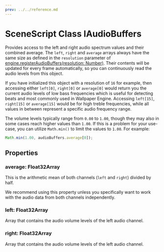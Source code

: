 ```yaml
---
prev: ../../reference.md
---
```


# SceneScript Class IAudioBuffers

Provides access to the left and right audio spectrum values and their combined average. The `left`, `right` and `average` arrays always have the same size as defined in the `resolution` parameter of [engine.registerAudioBuffers(resolution: Number)](/scene/scenescript/reference/class/IEngine). Their contents will be updated for every frame automatically, so you can continuously read the audio levels from this object.

If you have initialized this object with a resolution of `16` for example, then accessing either `left[0]`, `right[0]` or `average[0]` would return you the current audio levels of low bass frequencies which is useful for detecting beats and most commonly used in Wallpaper Engine. Accessing `left[15]`, `right[15]` or `average[15]` would be for high treble frequencies, while all values in between represent a specific audio frequency range.

The volume levels typically range from `0.00` to `1.00`, though they may also in some cases reach higher values than `1.00`. If this is a problem for your use-case, you can utilize `Math.min()` to limit the values to `1.00`. For example:

```js
Math.min(1.00, audioBuffers.average[0]);
```

## Properties

### average: Float32Array

This is the arithmetic mean of both channels (`left` and `right`) divided by half.

We recommend using this property unless you specifically want to work with the audio data from both channels independently.

### left: Float32Array

Array that contains the audio volume levels of the left audio channel.

### right: Float32Array

Array that contains the audio volume levels of the left audio channel.